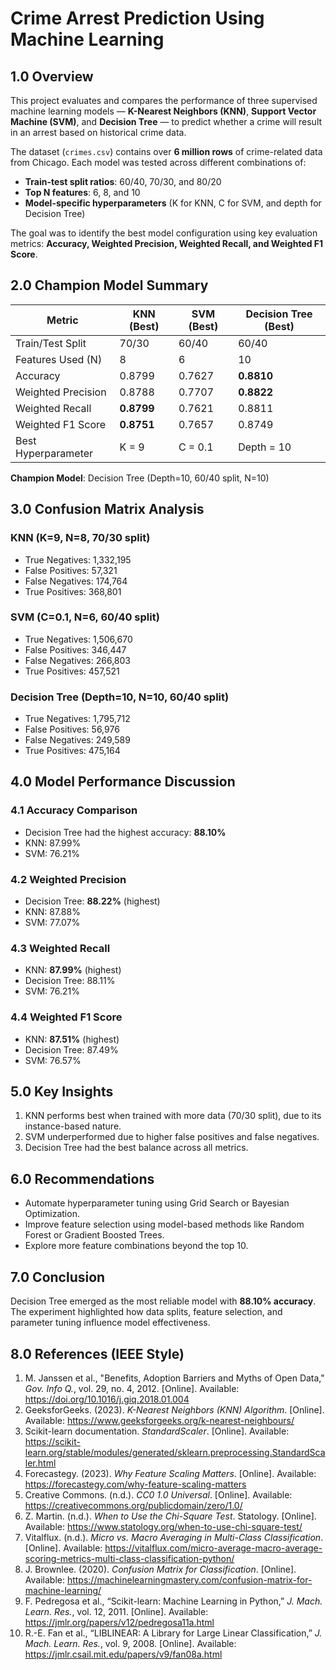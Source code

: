 
# Crime Arrest Prediction Using Machine Learning

## 1.0 Overview
This project evaluates and compares the performance of three supervised machine learning models — **K-Nearest Neighbors (KNN)**, **Support Vector Machine (SVM)**, and **Decision Tree** — to predict whether a crime will result in an arrest based on historical crime data.

The dataset (`crimes.csv`) contains over **6 million rows** of crime-related data from Chicago. Each model was tested across different combinations of:
- **Train-test split ratios**: 60/40, 70/30, and 80/20
- **Top N features**: 6, 8, and 10
- **Model-specific hyperparameters** (K for KNN, C for SVM, and depth for Decision Tree)

The goal was to identify the best model configuration using key evaluation metrics: **Accuracy, Weighted Precision, Weighted Recall, and Weighted F1 Score**.

## 2.0 Champion Model Summary
| Metric              | KNN (Best) | SVM (Best) | Decision Tree (Best) |
|---------------------|------------|------------|-----------------------|
| Train/Test Split    | 70/30      | 60/40      | 60/40                 |
| Features Used (N)   | 8          | 6          | 10                    |
| Accuracy            | 0.8799     | 0.7627     | **0.8810**            |
| Weighted Precision  | 0.8788     | 0.7707     | **0.8822**            |
| Weighted Recall     | **0.8799** | 0.7621     | 0.8811                |
| Weighted F1 Score   | **0.8751** | 0.7657     | 0.8749                |
| Best Hyperparameter | K = 9      | C = 0.1    | Depth = 10            |

**Champion Model**: Decision Tree (Depth=10, 60/40 split, N=10)

## 3.0 Confusion Matrix Analysis
### KNN (K=9, N=8, 70/30 split)
- True Negatives: 1,332,195
- False Positives: 57,321
- False Negatives: 174,764
- True Positives: 368,801

### SVM (C=0.1, N=6, 60/40 split)
- True Negatives: 1,506,670
- False Positives: 346,447
- False Negatives: 266,803
- True Positives: 457,521

### Decision Tree (Depth=10, N=10, 60/40 split)
- True Negatives: 1,795,712
- False Positives: 56,976
- False Negatives: 249,589
- True Positives: 475,164

## 4.0 Model Performance Discussion
### 4.1 Accuracy Comparison
- Decision Tree had the highest accuracy: **88.10%**
- KNN: 87.99%
- SVM: 76.21%

### 4.2 Weighted Precision
- Decision Tree: **88.22%** (highest)
- KNN: 87.88%
- SVM: 77.07%

### 4.3 Weighted Recall
- KNN: **87.99%** (highest)
- Decision Tree: 88.11%
- SVM: 76.21%

### 4.4 Weighted F1 Score
- KNN: **87.51%** (highest)
- Decision Tree: 87.49%
- SVM: 76.57%

## 5.0 Key Insights
1. KNN performs best when trained with more data (70/30 split), due to its instance-based nature.
2. SVM underperformed due to higher false positives and false negatives.
3. Decision Tree had the best balance across all metrics.

## 6.0 Recommendations
- Automate hyperparameter tuning using Grid Search or Bayesian Optimization.
- Improve feature selection using model-based methods like Random Forest or Gradient Boosted Trees.
- Explore more feature combinations beyond the top 10.


## 7.0 Conclusion
Decision Tree emerged as the most reliable model with **88.10% accuracy**. The experiment highlighted how data splits, feature selection, and parameter tuning influence model effectiveness.

## 8.0 References (IEEE Style)
1. M. Janssen et al., "Benefits, Adoption Barriers and Myths of Open Data," *Gov. Info Q.*, vol. 29, no. 4, 2012. [Online]. Available: https://doi.org/10.1016/j.giq.2018.01.004
2. GeeksforGeeks. (2023). *K-Nearest Neighbors (KNN) Algorithm*. [Online]. Available: https://www.geeksforgeeks.org/k-nearest-neighbours/
3. Scikit-learn documentation. *StandardScaler*. [Online]. Available: https://scikit-learn.org/stable/modules/generated/sklearn.preprocessing.StandardScaler.html
4. Forecastegy. (2023). *Why Feature Scaling Matters*. [Online]. Available: https://forecastegy.com/why-feature-scaling-matters
5. Creative Commons. (n.d.). *CC0 1.0 Universal*. [Online]. Available: https://creativecommons.org/publicdomain/zero/1.0/
6. Z. Martin. (n.d.). *When to Use the Chi-Square Test*. Statology. [Online]. Available: https://www.statology.org/when-to-use-chi-square-test/
7. Vitalflux. (n.d.). *Micro vs. Macro Averaging in Multi-Class Classification*. [Online]. Available: https://vitalflux.com/micro-average-macro-average-scoring-metrics-multi-class-classification-python/
8. J. Brownlee. (2020). *Confusion Matrix for Classification*. [Online]. Available: https://machinelearningmastery.com/confusion-matrix-for-machine-learning/
9. F. Pedregosa et al., “Scikit-learn: Machine Learning in Python,” *J. Mach. Learn. Res.*, vol. 12, 2011. [Online]. Available: https://jmlr.org/papers/v12/pedregosa11a.html
10. R.-E. Fan et al., “LIBLINEAR: A Library for Large Linear Classification,” *J. Mach. Learn. Res.*, vol. 9, 2008. [Online]. Available: https://jmlr.csail.mit.edu/papers/v9/fan08a.html
